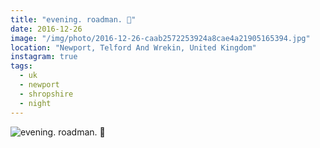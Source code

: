 ```yaml
---
title: "evening. roadman. 🌌"
date: 2016-12-26
image: "/img/photo/2016-12-26-caab2572253924a8cae4a21905165394.jpg"
location: "Newport, Telford And Wrekin, United Kingdom"
instagram: true
tags:
  - uk
  - newport
  - shropshire
  - night
---
```


![evening. roadman. 🌌](/img/photo/2016-12-26-caab2572253924a8cae4a21905165394.jpg)
